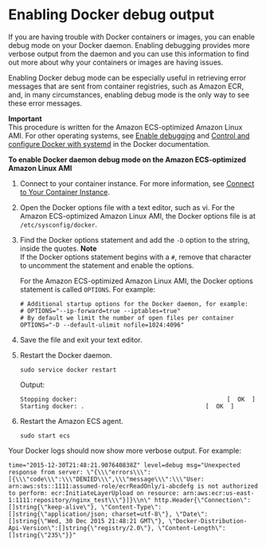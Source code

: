 # Enabling Docker debug output<a name="docker-debug-mode"></a>

If you are having trouble with Docker containers or images, you can enable debug mode on your Docker daemon\. Enabling debugging provides more verbose output from the daemon and you can use this information to find out more about why your containers or images are having issues\.

Enabling Docker debug mode can be especially useful in retrieving error messages that are sent from container registries, such as Amazon ECR, and, in many circumstances, enabling debug mode is the only way to see these error messages\.

**Important**  
This procedure is written for the Amazon ECS\-optimized Amazon Linux AMI\. For other operating systems, see [Enable debugging](https://docs.docker.com/engine/admin/#enable-debugging) and [Control and configure Docker with systemd]() in the Docker documentation\.

**To enable Docker daemon debug mode on the Amazon ECS\-optimized Amazon Linux AMI**

1. Connect to your container instance\. For more information, see [Connect to Your Container Instance](instance-connect.md)\.

1. Open the Docker options file with a text editor, such as vi\. For the Amazon ECS\-optimized Amazon Linux AMI, the Docker options file is at `/etc/sysconfig/docker`\.

1. Find the Docker options statement and add the `-D` option to the string, inside the quotes\.
**Note**  
If the Docker options statement begins with a `#`, remove that character to uncomment the statement and enable the options\.

   For the Amazon ECS\-optimized Amazon Linux AMI, the Docker options statement is called `OPTIONS`\. For example:

   ```
   # Additional startup options for the Docker daemon, for example:
   # OPTIONS="--ip-forward=true --iptables=true"
   # By default we limit the number of open files per container
   OPTIONS="-D --default-ulimit nofile=1024:4096"
   ```

1. Save the file and exit your text editor\.

1. Restart the Docker daemon\.

   ```
   sudo service docker restart
   ```

   Output:

   ```
   Stopping docker:                                          [  OK  ]
   Starting docker:	.                                  [  OK  ]
   ```

1. Restart the Amazon ECS agent\.

   ```
   sudo start ecs
   ```

Your Docker logs should now show more verbose output\. For example:

```
time="2015-12-30T21:48:21.907640838Z" level=debug msg="Unexpected response from server: \"{\\\"errors\\\":[{\\\"code\\\":\\\"DENIED\\\",\\\"message\\\":\\\"User: arn:aws:sts::1111:assumed-role/ecrReadOnly/i-abcdefg is not authorized to perform: ecr:InitiateLayerUpload on resource: arn:aws:ecr:us-east-1:1111:repository/nginx_test\\\"}]}\\n\" http.Header{\"Connection\":[]string{\"keep-alive\"}, \"Content-Type\":[]string{\"application/json; charset=utf-8\"}, \"Date\":[]string{\"Wed, 30 Dec 2015 21:48:21 GMT\"}, \"Docker-Distribution-Api-Version\":[]string{\"registry/2.0\"}, \"Content-Length\":[]string{\"235\"}}"
```